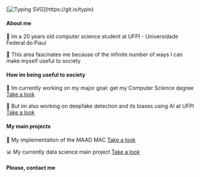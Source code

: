 [![Typing SVG](https://readme-typing-svg.herokuapp.com/?color=191970&size=30&center=true&vCenter=true&width=1000&lines=Hey+There!;Me+chamo+Carlos+Daniel.;Sou+um+entusiasta+de+IA+e+queria+te+mostrar+meus+projetos!)](https://git.io/typin)
<h4 align="left">About me</h4>
<p>👤 Im a 20 years old computer science student at UFPI - Universidade Federal do Piauí</p>
<p>🌟 This area fascinates me because of the infinite number of ways I can make myself useful to society</p>

<h4 align="left">How im being useful to society</h4>
<p>🔭 Im currently working on my major goal: get my Computer Science degree <a href=''>Take a look</a></p>
<p>🤖 But im also working on deepfake detection and its biases using AI at UFPI <a href=''>Take a look</a></p>

<h4 align="left">My main projects</h4>
<p>🔬 My implementation of the MAAD MAC <a href=''>Take a look</a></p>
<p>📊 My currently data science main project <a href=''>Take a look</a></p>

<h4 align="left">Please, contact me</h4>
